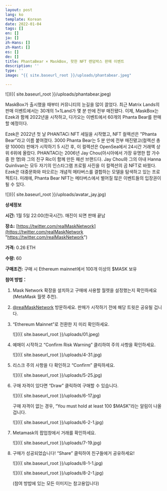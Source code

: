 ```yaml
---
layout: post
lang: ko
template: Korean
date: 2022-01-04
tags: []
en: []
ja: []
zh-Hans: []
zh-Hant: []
es: []
de: []
title: PhantaBear × MaskBox, 핫한 NFT 랜덤박스 판매 이벤트
description: ''
type: ''
image: "{{ site.baseurl_root }}/uploads/phantabear.jpeg"

---
```

![]({{ site.baseurl_root }}/uploads/phantabear.jpeg)

MaskBox가 출시했을 때부터 커뮤니티의 눈길을 많이 끌었다. 최근 Matrix Lands의 판매 이벤트에서는 30개의 1×1Land가 몇 분 만에 전부 매진됐다. 이제, MaskBox는 Ezek과 함께 2022년을 시작하고, 다가오는 이벤트에서 60개의 Phanta Bear를 판매할 예정이다.

Ezek은 2022년 첫 날 PHANTACi NFT 세일을 시작했고, NFT 컬렉션은 "Phanta Bear"라고 이름 붙여졌다. 3000 Phanta Bear는 5 분 만에 전부 매진됐고(컬렉션 총량 10000) 판매가 시작하기 5 시간 후, 이 컬렉션은 OpenSea에서 24시간 거래액 상위 6위에 올랐다. PHANTACi는 2006년 Jay Chou(아시아에서 가장 유명한 팝 가수 중 한 명)와 그의 친구 Ric이 함께 만든 패션 브랜드다. Jay Chou와 그의 아내 Hanna Quinlivan는 모두 자기의 인스타그램 프로필 사진을 이 컬렉션의 곰 NFT로 바꿨다. Ezek은 대중문화와 떠오르는 개념적 메타버스를 결합하는 모델을 탐색하고 있는 프로젝트다. 미래에, Phanta Bear NFT는 메타버스에서 벌어질 많은 이벤트들의 입장권이 될 수 있다.

![]({{ site.baseurl_root }}/uploads/avatar_jay.jpg)

**상세정보**

**시간:** 1월 5일 22:00(한국시간). 매진이 되면 판매 끝남

**장소:** [https://twitter.com/realMaskNetwork](https://twitter.com/realMaskNetwork "https://twitter.com/realMaskNetwork")

**가격:** 0.26 ETH

**수량:** 60

**구매조건:** 구매 시 Ethereum mainnet에서 100개 이상의 $MASK 보유

**참여 방법：**

1. Mask Network 확장을 설치하고 구매에 사용할 월렛을 설정했는지 확인하세요(MetaMask 월렛 추천).
2. [@realMaskNetwork](https://twitter.com/realMaskNetwork) 방문하세요. 판매가 시작하기 전에 해당 트윗은 공유될 겁니다.
3. “Ethereum Mainnet”로 전환한 지 미리 확인하세요.

   ![]({{ site.baseurl_root }}/uploads/01.jpeg)
4. 예매이 시작하고 “Confirm Risk Warning” 클리하여 주의 사항을 확인하세요.

   ![]({{ site.baseurl_root }}/uploads/4-31.jpg)
5. 리스크 주의 사항을 다 확인하고 “Confirm” 클릭하세요.

   ![]({{ site.baseurl_root }}/uploads/5-25.jpg)
6. 구매 자격이 있다면 “Draw” 클릭하여 구매할 수 있습니다.

   ![]({{ site.baseurl_root }}/uploads/6-17.jpg)

   구매 자격이 없는 경우, “You must hold at least 100 $MASK”라는 알림이 나올 겁니다.

   ![]({{ site.baseurl_root }}/uploads/6-2-1.jpg)
7. Metamask의 팝업창에서 거래를 확인하세요.

   ![]({{ site.baseurl_root }}/uploads/7-19.jpg)
8. 구매가 성공되었습니다! “Share” 클릭하여 친구들에거 공유하세요!

   ![]({{ site.baseurl_root }}/uploads/8-1-1.jpg)

   ![]({{ site.baseurl_root }}/uploads/8-2-1.jpg)

   (참여 방밥에 있는 모든 이미지는 참고용입니다)